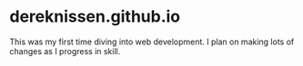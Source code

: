 # dereknissen.github.io

This was my first time diving into web development. I plan on making lots of changes as I progress in skill.
